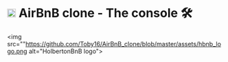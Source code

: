 # <img src="https://iconape.com/wp-content/files/hk/370521/svg/airbnb-logo-icon-png-svg.png" width=20> AirBnB clone - The console 🛠️

<img src=""https://github.com/Toby16/AirBnB_clone/blob/master/assets/hbnb_logo.png alt="HolbertonBnB logo">
